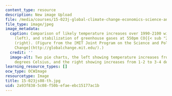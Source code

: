 ```yaml
---
content_type: resource
description: New image Upload
file: /media/courses/15-023j-global-climate-change-economics-science-and-policy-spring-2008/2a93f8385c08f50befaeebc15177ac1b_15-023js08-th.jpg
file_type: image/jpeg
image_metadata:
  caption: Comparison of likely temperature increases over 1990-2100 with no policy
    (left), and stabilization of greenhouse gases at 550pm CO{{< sub "2" >}} equivalents
    (right). (Figure from the [MIT Joint Program on the Science and Policy of Global
    Change](http://globalchange.mit.edu/).)
  credit: ''
  image-alt: Two pie charts, the left showing temperature increases from 3-4 to 6-8
    degrees Celsius, and the right showing increases from 1-2 to 3-4 degrees.
learning_resource_types: []
ocw_type: OCWImage
resourcetype: Image
title: 15-023js08-th.jpg
uid: 2a93f838-5c08-f50b-efae-ebc15177ac1b
---
```


